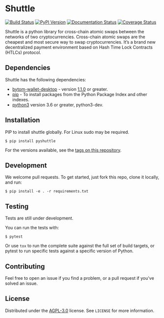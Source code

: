 # Shuttle

[![Build Status](https://travis-ci.org/meherett/shuttle.svg?branch=master)](https://travis-ci.org/meherett/shuttle?branch=master)
[![PyPI Version](https://img.shields.io/pypi/v/pyshuttle.svg?color=blue)](https://pypi.org/project/pyshuttle)
[![Documentation Status](https://readthedocs.org/projects/shuttle/badge/?version=latest)](https://shuttle.readthedocs.io/en/latest/?badge=latest)
[![Coverage Status](https://coveralls.io/repos/github/meherett/shuttle/badge.svg?branch=master)](https://coveralls.io/github/meherett/shuttle?branch=master)

Shuttle is a python library for cross-chain atomic swaps between the networks of two cryptocurrencies. ​Cross-chain atomic swaps are the cheapest and most secure way to swap cryptocurrencies. It’s a brand new decentralized payment environment based on Hash Time Lock Contracts (HTLCs) protocol.

## Dependencies

Shuttle has the following dependencies:

* [bytom-wallet-desktop](https://bytom.io/en/wallet/) - version [1.1.0](https://github.com/Bytom/bytom/releases/tag/v1.1.0) or greater.
* [pip](https://pypi.org/project/pip/) - To install packages from the Python Package Index and other indexes.
* [python3](https://www.python.org/downloads/release/python-368/) version 3.6 or greater, python3-dev.

## Installation

PIP to install shuttle globally. For Linux sudo may be required.
```
$ pip install pyshuttle
```
For the versions available, see the [tags on this repository](https://github.com/meherett/shuttle/tags).

## Development

We welcome pull requests. To get started, just fork this repo, clone it locally, and run:
```
$ pip install -e . -r requirements.txt
```

## Testing

Tests are still under development.

You can run the tests with:

```
$ pytest
```

Or use `tox` to run the complete suite against the full set of build targets, or pytest to run specific 
tests against a specific version of Python.

## Contributing

Feel free to open an issue if you find a problem, or a pull request if you've solved an issue.

## License

Distributed under the [AGPL-3.0](https://github.com/meherett/shuttle/blob/master/LICENSE) license. See ``LICENSE`` for more information.
